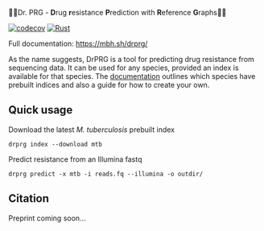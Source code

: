 👩‍⚕Dr. PRG - **D**rug **r**esistance **P**rediction with **R**eference **G**raphs️👨‍⚕️

[![codecov](https://codecov.io/gh/mbhall88/drprg/branch/main/graph/badge.svg?token=2WAA6MZRKK)](https://codecov.io/gh/mbhall88/drprg)
[![Rust](https://github.com/mbhall88/drprg/actions/workflows/rust.yml/badge.svg?branch=main)](https://github.com/mbhall88/drprg/actions/workflows/rust.yml)

Full documentation: <https://mbh.sh/drprg/>

As the name suggests, DrPRG is a tool for predicting drug resistance from sequencing
data. It can be used for any species, provided an index is available for that species.
The [documentation][docs] outlines which species have prebuilt indices and also a guide
for how to create your own.

## Quick usage

Download the latest *M. tuberculosis* prebuilt index

```
drprg index --download mtb
```

Predict resistance from an Illumina fastq

```
drprg predict -x mtb -i reads.fq --illumina -o outdir/
```

## Citation

Preprint coming soon...

[docs]: https://mbh.sh/drprg/

[guide]: https://mbh.sh/drprg/guide/build/build.html